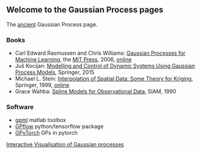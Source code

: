 ## Welcome to the Gaussian Process pages

The [ancient](ancient) Gaussian Process page.

### Books ###

- Carl Edward Rasmussen and Chris Williams: [Gaussian Processes for Machine Learning](gpml), the [MIT Press](https://mitpress.mit.edu), 2006, [online](gpml/chapters)
- Juš Kocijan: [Modelling and Control of Dynamic Systems Using Gaussian Process Models](https://link.springer.com/book/10.1007/978-3-319-21021-6), Springer, 2015
- Michael L. Stein: [Interpolation of Spatial Data: Some Theory for
Kriging](https://link.springer.com/book/10.1007/978-1-4612-1494-6),
Springer, 1999, [online](https://link.springer.com/content/pdf/10.1007/978-1-4612-1494-6.pdf)
- Grace Wahba: [Spline Models for Observational Data](https://doi.org/10.1137/1.9781611970128), SIAM, 1990

### Software ###

- [gpml](gpml/code) matlab toolbox
- [GPflow](http://gpflow.org) python/tensorflow package
- [GPyTorch](http://gpytorch.ai) GPs in pytorch

[Interactive Visualisation of Gaussian processes](http://www.infinitecuriosity.org/vizgp)
